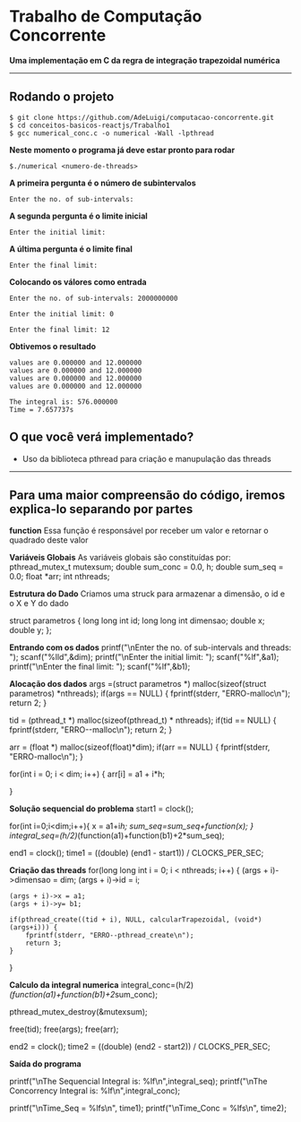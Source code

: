 # Trabalho de Computação Concorrente
**Uma implementação em C da regra de integração trapezoidal numérica**


---
## Rodando o projeto
````git
$ git clone https://github.com/AdeLuigi/computacao-concorrente.git
$ cd conceitos-basicos-reactjs/Trabalho1
$ gcc numerical_conc.c -o numerical -Wall -lpthread
````

**Neste momento o programa já deve estar pronto para rodar**
````git
$./numerical <numero-de-threads>
````

**A primeira pergunta é o número de subintervalos**
````git
Enter the no. of sub-intervals: 
````

**A segunda pergunta é o limite inicial**
````git
Enter the initial limit: 
````

**A última pergunta é o limite final**
````git
Enter the final limit: 
````
**Colocando os válores como entrada**
```
Enter the no. of sub-intervals: 2000000000

Enter the initial limit: 0

Enter the final limit: 12
```

**Obtivemos o resultado**
```
values are 0.000000 and 12.000000
values are 0.000000 and 12.000000
values are 0.000000 and 12.000000
values are 0.000000 and 12.000000

The integral is: 576.000000
Time = 7.657737s
```

## O que você verá implementado?
* Uso da biblioteca pthread para criação e manupulação das threads
---

## Para uma maior compreensão do código, iremos explica-lo separando por partes

**function**
Essa função é responsável por receber um valor e retornar o quadrado deste valor

**Variáveis Globais**
As variáveis globais são constituídas por:
pthread_mutex_t mutexsum;
double sum_conc = 0.0, h;
double sum_seq = 0.0;
float *arr;
int nthreads;

**Estrutura do Dado**
Criamos uma struck para armazenar a dimensão, o id e o X e Y do dado

struct parametros {
    long long int id;
    long long int dimensao;
    double x;
    double y;
};

**Entrando com os dados**
  printf("\nEnter the no. of sub-intervals and threads: ");
  scanf("%lld",&dim);
  printf("\nEnter the initial limit: ");
  scanf("%lf",&a1);
  printf("\nEnter the final limit: ");
  scanf("%lf",&b1);

**Alocação dos dados**
args =(struct parametros *) malloc(sizeof(struct parametros) *nthreads);
    if(args == NULL) {
        fprintf(stderr, "ERRO-malloc\n");
    return 2;
    }

tid = (pthread_t *) malloc(sizeof(pthread_t) * nthreads);
    if(tid == NULL) {
        fprintf(stderr, "ERRO--malloc\n");
    return 2;
}

arr = (float *) malloc(sizeof(float)*dim);
    if(arr == NULL) {
        fprintf(stderr, "ERRO-malloc\n");
}

for(int i = 0; i < dim; i++) {
        arr[i] = a1 + i*h;
    
}

**Solução sequencial do problema**
start1 = clock();

   for(int i=0;i<dim;i++){
     x = a1+i*h;
     sum_seq=sum_seq+function(x);
   }
   integral_seq=(h/2)*(function(a1)+function(b1)+2*sum_seq);


 end1 = clock();
time1 = ((double) (end1 - start1)) / CLOCKS_PER_SEC;

**Criação das threads**
for(long long int i = 0; i < nthreads; i++) {
    (args + i)->dimensao = dim;
    (args + i)->id = i;

    (args + i)->x = a1;
    (args + i)->y= b1;

    if(pthread_create((tid + i), NULL, calcularTrapezoidal, (void*)(args+i))) {
        fprintf(stderr, "ERRO--pthread_create\n");
        return 3;
    }
}

**Calculo da integral numerica**
integral_conc=(h/2)*(function(a1)+function(b1)+2*sum_conc);


pthread_mutex_destroy(&mutexsum);

free(tid);
free(args);
free(arr);


end2 = clock();
time2 = ((double) (end2 - start2)) / CLOCKS_PER_SEC;


**Saída do programa**

printf("\nThe Sequencial Integral is: %lf\n",integral_seq);
printf("\nThe Concorrency Integral is: %lf\n",integral_conc);


printf("\nTime_Seq = %lfs\n", time1);
printf("\nTime_Conc = %lfs\n", time2);
